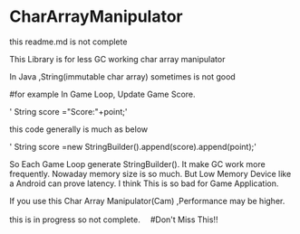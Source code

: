 # CharArrayManipulator
this readme.md is not complete

This Library is for less GC working char array manipulator

In Java ,String(immutable char array) sometimes is not good 

#for example In Game Loop, Update Game Score.

' String score ="Score:"+point;'

this code generally  is much as below

' String score =new StringBuilder().append(score).append(point);'

So Each Game Loop generate StringBuilder(). It make GC work more frequently.
Nowaday memory size is so much.
But Low Memory Device like a Android can prove latency.
I think This is so bad for Game Application.

If you use this Char Array Manipulator(Cam) ,Performance may be higher.

this is in progress so not complete.　
#Don't Miss This!!
